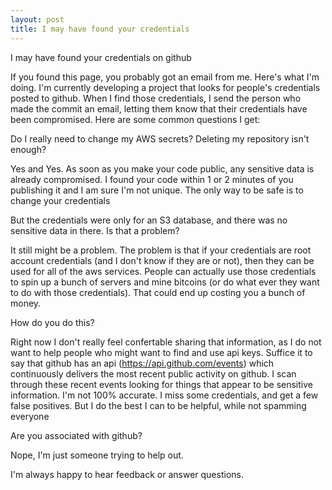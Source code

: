 ```yaml
---
layout: post
title: I may have found your credentials
---
```


I may have found your credentials on github

If you found this page, you probably got an email from me. Here's what I'm doing. I'm currently developing a project that looks for people's credentials posted to github. When I find those credentials, I send the person who made the commit an email, letting them know that their credentials have been compromised. Here are some common questions I get:


Do I really need to change my AWS secrets? Deleting my repository isn't enough? 

Yes and Yes. As soon as you make your code public, any sensitive data is already compromised. I found your code within 1 or 2 minutes of you publishing it and I am sure I'm not unique. The only way to be safe is to change your credentials


But the credentials were only for an S3 database, and there was no sensitive data in there. Is that a problem?

It still might be a problem. The problem is that if your credentials are root account credentials (and I don't know if they are or not), then they can be used for all of the aws services. People can actually use those credentials to spin up a bunch of servers and mine bitcoins (or do what ever they want to do with those credentials). That could end up costing you a bunch of money.


How do you do this?

Right now I don't really feel confertable sharing that information, as I do not want to help people who might want to find and use api keys. Suffice it to say that github has an api (https://api.github.com/events) which continuously delivers the most recent public activity on github. I scan through these recent events looking for things that appear to be sensitive information. I'm not 100% accurate. I miss some credentials, and get a few false positives. But I do the best I can to be helpful, while not spamming everyone


Are you associated with github?

Nope, I'm just someone trying to help out.


I'm always happy to hear feedback or answer questions. 
